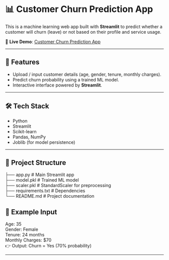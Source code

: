 # 📊 Customer Churn Prediction App

This is a machine learning web app built with **Streamlit** to predict whether a customer will churn (leave) or not based on their profile and service usage.

🔗 **Live Demo**: [Customer Churn Prediction App](https://customer-churn-prediction-using-machinelearning.streamlit.app)

---

## 🚀 Features
- Upload / input customer details (age, gender, tenure, monthly charges).
- Predict churn probability using a trained ML model.
- Interactive interface powered by **Streamlit**.

---

## 🛠️ Tech Stack
- Python
- Streamlit
- Scikit-learn
- Pandas, NumPy
- Joblib (for model persistence)

---

## 📂 Project Structure
├── app.py # Main Streamlit app  
├── model.pkl # Trained ML model  
├── scaler.pkl # StandardScaler for preprocessing  
├── requirements.txt # Dependencies  
└── README.md # Project documentation  

## 📌 Example Input
Age: 35  
Gender: Female  
Tenure: 24 months  
Monthly Charges: $70  
👉 Output: Churn = Yes (70% probability)


---

